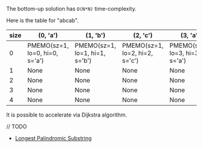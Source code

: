 
The bottom-up solution has `O(N*N)` time-complexity.

Here is the table for "abcab".

size |  (0, 'a') | (1, 'b') | (2, 'c') | (3, 'a') | (4, 'b')
---  |  --- | --- | --- | --- | ---
0  |  PMEMO(sz=1, lo=0, hi=0, s='a') | PMEMO(sz=1, lo=1, hi=1, s='b') | PMEMO(sz=1, lo=2, hi=2, s='c') | PMEMO(sz=1, lo=3, hi=3, s='a') | PMEMO(sz=1, lo=4, hi=4, s='b')
1  |  None | None | None | None | None
2  |  None | None | None | None | None
3  |  None | None | None | None | None
4  |  None | None | None | None | None


It is possible to accelerate via Dijkstra algorithm.

// TODO

- [Longest Palindromic Substring](https://leetcode.com/problems/longest-palindromic-substring)
